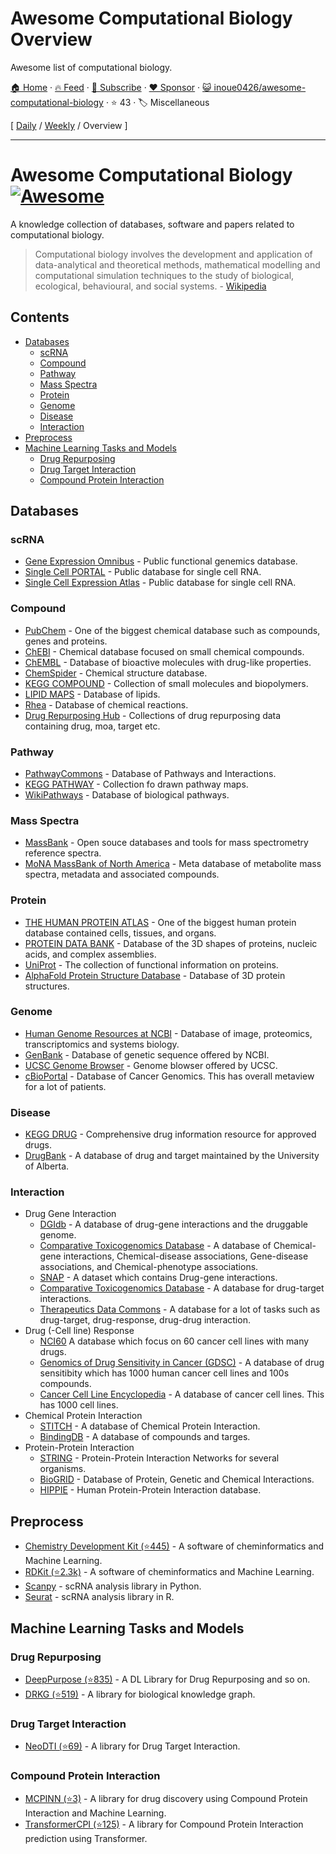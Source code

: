 # Awesome Computational Biology Overview

Awesome list of computational biology.

[🏠 Home](/README.md) · [🔥 Feed](https://www.trackawesomelist.com/inoue0426/awesome-computational-biology/rss.xml) · [📮 Subscribe](https://trackawesomelist.us17.list-manage.com/subscribe?u=d2f0117aa829c83a63ec63c2f&id=36a103854c) · [❤️  Sponsor](https://github.com/sponsors/theowenyoung) · [😺 inoue0426/awesome-computational-biology](https://github.com/inoue0426/awesome-computational-biology) · ⭐ 43 · 🏷️ Miscellaneous

[ [Daily](/content/inoue0426/awesome-computational-biology/README.md) / [Weekly](/content/inoue0426/awesome-computational-biology/week/README.md) / Overview ]

---

# Awesome Computational Biology [![Awesome](https://awesome.re/badge.svg)](https://awesome.re)

A knowledge collection of databases, software and papers related to computational biology.

> Computational biology involves the development and application of data-analytical and theoretical methods,
> mathematical modelling and computational simulation techniques to the study of biological, ecological,
> behavioural, and social systems. - [Wikipedia](https://en.wikipedia.org/wiki/Computational_biology)

## Contents

*   [Databases](#databases)
    *   [scRNA](#scrna)
    *   [Compound](#compound)
    *   [Pathway](#pathway)
    *   [Mass Spectra](#mass-spectra)
    *   [Protein](#protein)
    *   [Genome](#genome)
    *   [Disease](#disease)
    *   [Interaction](#interaction)
*   [Preprocess](#preprocess)
*   [Machine Learning Tasks and Models](#machine-learning-tasks-and-models)
    *   [Drug Repurposing](#drug-repurposing)
    *   [Drug Target Interaction](#drug-target-interaction)
    *   [Compound Protein Interaction](#compound-protein-interaction)

## Databases

### scRNA

*   [Gene Expression Omnibus](https://www.ncbi.nlm.nih.gov/geo/) - Public functional genemics database.
*   [Single Cell PORTAL](https://singlecell.broadinstitute.org/single_cell) - Public database for single cell RNA.
*   [Single Cell Expression Atlas](https://www.ebi.ac.uk/gxa/sc/home) - Public database for single cell RNA.

### Compound

*   [PubChem](https://pubchem.ncbi.nlm.nih.gov/) - One of the biggest chemical database such as compounds, genes and proteins.
*   [ChEBI](https://www.ebi.ac.uk/chebi/) - Chemical database  focused on small chemical compounds.
*   [ChEMBL](https://www.ebi.ac.uk/chembl/) - Database of bioactive molecules with drug-like properties.
*   [ChemSpider](http://www.chemspider.com/) - Chemical structure database.
*   [KEGG COMPOUND](https://www.genome.jp/kegg/compound/) - Collection of small molecules and biopolymers.
*   [LIPID MAPS](https://www.lipidmaps.org/databases/lmsd/overview) - Database of lipids.
*   [Rhea](https://www.rhea-db.org/) - Database of chemical reactions.
*   [Drug Repurposing Hub](https://repo-hub.broadinstitute.org/repurposing#download-data) - Collections of drug repurposing data containing drug, moa, target etc.

### Pathway

*   [PathwayCommons](https://www.pathwaycommons.org/) - Database of Pathways and Interactions.
*   [KEGG PATHWAY](https://www.genome.jp/kegg/pathway.html) - Collection fo drawn pathway maps.
*   [WikiPathways](https://wikipathways.org/) - Database of biological pathways.

### Mass Spectra

*   [MassBank](http://www.massbank.jp/) - Open souce databases and tools for mass spectrometry reference spectra.
*   [MoNA MassBank of North America](https://mona.fiehnlab.ucdavis.edu/) - Meta database of metabolite mass spectra, metadata and associated compounds.

### Protein

*   [THE HUMAN PROTEIN ATLAS](https://www.proteinatlas.org/) - One of the biggest human protein database contained cells, tissues, and organs.
*   [PROTEIN DATA BANK](https://www.rcsb.org/) - Database of the 3D shapes of proteins, nucleic acids, and complex assemblies.
*   [UniProt](https://www.uniprot.org/) - The collection of functional information on proteins.
*   [AlphaFold Protein Structure Database](https://alphafold.ebi.ac.uk/api-docs) - Database of 3D protein structures.

### Genome

*   [Human Genome Resources at NCBI](https://www.ncbi.nlm.nih.gov/projects/genome/guide/human/index.shtml) - Database of image, proteomics, transcriptomics and systems biology.
*   [GenBank](https://www.ncbi.nlm.nih.gov/genbank/) - Database of genetic sequence offered by NCBI.
*   [UCSC Genome Browser](https://genome.ucsc.edu/) - Genome blowser offered by UCSC.
*   [cBioPortal](https://www.cbioportal.org/) - Database of Cancer Genomics. This has overall metaview for a lot of patients.

### Disease

*   [KEGG DRUG](https://www.genome.jp/kegg/drug/) - Comprehensive drug information resource for approved drugs.
*   [DrugBank](https://www.drugbank.com/) - A database of drug and target maintained by the University of Alberta.

### Interaction

*   Drug Gene Interaction
    *   [DGIdb](https://www.dgidb.org/) - A database of drug-gene interactions and the druggable genome.
    *   [Comparative Toxicogenomics Database](http://ctdbase.org/) - A database of Chemical-gene interactions, Chemical-disease associations, Gene-disease associations, and Chemical-phenotype associations.
    *   [SNAP](https://snap.stanford.edu/biodata/datasets/10002/10002-ChG-Miner.html#:~:text=Dataset%20information,or%20activation%20of%20the%20drug.) - A dataset which contains Drug-gene interactions.
    *   [Comparative Toxicogenomics Database](https://ctdbase.org/) - A database for drug-target interactions.
    *   [Therapeutics Data Commons](https://tdcommons.ai/) - A database for a lot of tasks such as drug-target, drug-response, drug-drug interaction.
*   Drug (-Cell line) Response
    *   [NCI60](https://dtp.cancer.gov/discovery_development/nci-60/) A database which focus on 60 cancer cell lines with many drugs.
    *   [Genomics of Drug Sensitivity in Cancer (GDSC)](https://www.cancerrxgene.org/) - A database of drug sensitibity which has 1000 human cancer cell lines and 100s compounds.
    *   [Cancer Cell Line Encyclopedia](https://sites.broadinstitute.org/ccle/) - A database of cancer cell lines. This has 1000 cell lines.
*   Chemical Protein Interaction
    *   [STITCH](http://stitch.embl.de/) - A database of Chemical Protein Interaction.
    *   [BindingDB](https://www.bindingdb.org/rwd/bind/index.jsp) - A database of compounds and targes.
*   Protein-Protein Interaction
    *   [STRING](https://string-db.org/) - Protein-Protein Interaction Networks for several organisms.
    *   [BioGRID](https://thebiogrid.org/) - Database of Protein, Genetic and Chemical Interactions.
    *   [HIPPIE](http://cbdm-01.zdv.uni-mainz.de/~mschaefer/hippie/) - Human Protein-Protein Interaction database.

## Preprocess

*   [Chemistry Development Kit (⭐445)](https://github.com/cdk/cdk) - A software of cheminformatics and Machine Learning.
*   [RDKit (⭐2.3k)](https://github.com/rdkit/rdkit) - A software of cheminformatics and Machine Learning.
*   [Scanpy](https://scanpy.readthedocs.io/en/stable/) - scRNA analysis library in Python.
*   [Seurat](https://satijalab.org/seurat/) - scRNA analysis library in R.

## Machine Learning Tasks and Models

### Drug Repurposing

*   [DeepPurpose (⭐835)](https://github.com/kexinhuang12345/DeepPurpose) - A DL Library for Drug Repurposing and so on.
*   [DRKG (⭐519)](https://github.com/gnn4dr/DRKG) - A library for biological knowledge graph.

### Drug Target Interaction

*   [NeoDTI (⭐69)](https://github.com/FangpingWan/NeoDTI) - A library for Drug Target Interaction.

### Compound Protein Interaction

*   [MCPINN (⭐3)](https://github.com/mhlee0903/multi_channels_PINN) - A library for drug discovery using Compound Protein Interaction and Machine Learning.
*   [TransformerCPI (⭐125)](https://github.com/lifanchen-simm/transformerCPI) - A library for Compound Protein Interaction prediction using Transformer.

